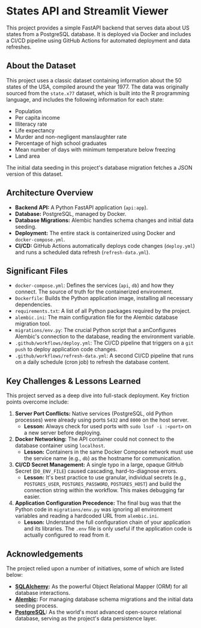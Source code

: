# States API and Streamlit Viewer

This project provides a simple FastAPI backend that serves data about US states from a PostgreSQL database. It is deployed via Docker and includes a CI/CD pipeline using GitHub Actions for automated deployment and data refreshes.

## About the Dataset

This project uses a classic dataset containing information about the 50 states of the USA, compiled around the year 1977. The data was originally sourced from the `state.x77` dataset, which is built into the R programming language, and includes the following information for each state:

* Population
* Per capita income
* Illiteracy rate
* Life expectancy
* Murder and non-negligent manslaughter rate
* Percentage of high school graduates
* Mean number of days with minimum temperature below freezing
* Land area

The initial data seeding in this project's database migration fetches a JSON version of this dataset.

## Architecture Overview

* **Backend API:** A Python FastAPI application (`api:app`).
* **Database:** PostgreSQL, managed by Docker.
* **Database Migrations:** Alembic handles schema changes and initial data seeding.
* **Deployment:** The entire stack is containerized using Docker and `docker-compose.yml`.
* **CI/CD:** GitHub Actions automatically deploys code changes (`deploy.yml`) and runs a scheduled data refresh (`refresh-data.yml`).

## Significant Files

* `docker-compose.yml`: Defines the services (`api`, `db`) and how they connect. The source of truth for the containerized environment.
* `Dockerfile`: Builds the Python application image, installing all necessary dependencies.
* `requirements.txt`: A list of all Python packages required by the project.
* `alembic.ini`: The main configuration file for the Alembic database migration tool.
* `migrations/env.py`: The crucial Python script that a anConfigures Alembic's connection to the database, reading the environment variable.
* `.github/workflows/deploy.yml`: The CI/CD pipeline that triggers on a `git push` to deploy application code changes.
* `.github/workflows/refresh-data.yml`: A second CI/CD pipeline that runs on a daily schedule (cron job) to refresh the database content.

## Key Challenges & Lessons Learned

This project served as a deep dive into full-stack deployment. Key friction points overcome include:

1.  **Server Port Conflicts:** Native services (PostgreSQL, old Python processes) were already using ports `5432` and `8000` on the host server.
    * **Lesson:** Always check for used ports with `sudo lsof -i :<port>` on a new server before deploying.
2.  **Docker Networking:** The API container could not connect to the database container using `localhost`.
    * **Lesson:** Containers in the same Docker Compose network must use the service name (e.g., `db`) as the hostname for communication.
3.  **CI/CD Secret Management:** A single typo in a large, opaque GitHub Secret (`DO_ENV_FILE`) caused cascading, hard-to-diagnose errors.
    * **Lesson:** It's best practice to use granular, individual secrets (e.g., `POSTGRES_USER`, `POSTGRES_PASSWORD`, `POSTGRES_HOST`) and build the connection string within the workflow. This makes debugging far easier.
4.  **Application Configuration Precedence:** The final bug was that the Python code in `migrations/env.py` was ignoring all environment variables and reading a hardcoded URL from `alembic.ini`.
    * **Lesson:** Understand the full configuration chain of your application and its libraries. The `.env` file is only useful if the application code is actually configured to read from it.

## Acknowledgements

The project relied upon a number of initiatives, some of which are listed below:

* **[SQLAlchemy](https://www.sqlalchemy.org/):** As the powerful Object Relational Mapper (ORM) for all database interactions.
* **[Alembic](https://alembic.sqlalchemy.org/):** For managing database schema migrations and the initial data seeding process.
* **[PostgreSQL](https://www.postgresql.org/):** As the world's most advanced open-source relational database, serving as the project's data persistence layer.

